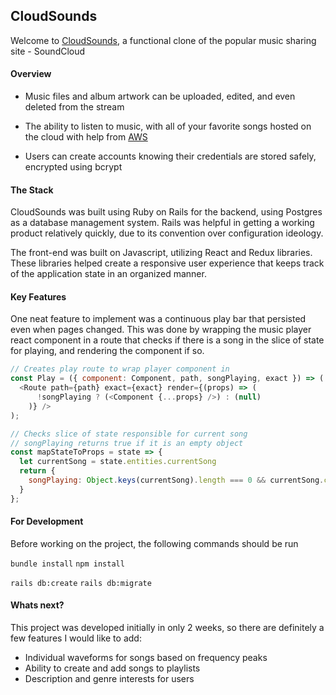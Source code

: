 ## CloudSounds

 Welcome to [CloudSounds](https://cloudsounds.herokuapp.com/#/), a functional clone of the popular music sharing site - SoundCloud


#### Overview

 * Music files and album artwork can be uploaded, edited, and even deleted from the stream

 * The ability to listen to music, with all of your favorite songs hosted on the cloud with help from [AWS](https://aws.amazon.com/)


 * Users can create accounts knowing their credentials are stored safely, encrypted using bcrypt


#### The Stack
CloudSounds was built using Ruby on Rails for the backend, using Postgres as a database management system. Rails was helpful in getting a working product relatively quickly, due to its convention over configuration ideology.

The front-end was built on Javascript, utilizing React and Redux libraries. These libraries helped create a responsive user experience that keeps track of the application state in an organized manner.

#### Key Features

One neat feature to implement was a continuous play bar that persisted even when pages changed. This was done by wrapping the music player react component in a route that checks if there is a song in the slice of state for playing, and rendering the component if so.


```javascript
// Creates play route to wrap player component in
const Play = ({ component: Component, path, songPlaying, exact }) => (
  <Route path={path} exact={exact} render={(props) => (
      !songPlaying ? (<Component {...props} />) : (null)
    )} />
);

// Checks slice of state responsible for current song
// songPlaying returns true if it is an empty object
const mapStateToProps = state => {
  let currentSong = state.entities.currentSong
  return {
    songPlaying: Object.keys(currentSong).length === 0 && currentSong.constructor === Object
  }
};
```


#### For Development

Before working on the project, the following commands should be run

`bundle install`
`npm install`

`rails db:create`
`rails db:migrate`

#### Whats next?
 This project was developed initially in only 2 weeks, so there are definitely a few features I would like to add:
 * Individual waveforms for songs based on frequency peaks
 * Ability to create and add songs to playlists
 * Description and genre interests for users
